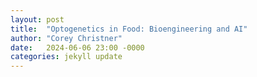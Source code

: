 ```yaml
---
layout: post
title:  "Optogenetics in Food: Bioengineering and AI"
author: "Corey Christner"
date:   2024-06-06 23:00 -0000
categories: jekyll update
---
```


<!-- 
Notes:

Writing feels odd to me, but me writing about optogenetics **is** odd. Before today, I'd never heard of it and I still have a loose grasp of it - but writing this is more an exercise for me to actually put effort into something and publish for whoever's interested to read. 

I'm not really on social media, so a lot of my time spent killing time on my phone is using my browser to search about whatever I'm curious about that day. One day it may be rural manufacturing, the next day is industrial design or technology in agriculture. Recently, I came across a company called [Prolific Machines](https://www.prolific-machines.com/) based in California. Biology and bio-engineering isn't something I'm particularly drawn to (too far out of my scope of knowledge) but today I was a bit more motivated to learn something like this. I enjoy learning and reading about hardware or software hacking, and this seemed to be almost like cellular hacking. 

Prolific Machines is in the Food Tech news recently due to a series B1 round that raised $55 million. But what Prolific Machines does seems more life SciFi than real science. Their technology adds proteins to cells that are used to manufacture things like some ingredients in infant formula or even vaccines. 

Previously, this sort of manufacturing would be done by introducing 

Optogenetics isn't new - it's been used for years in neuroscience. 

-->